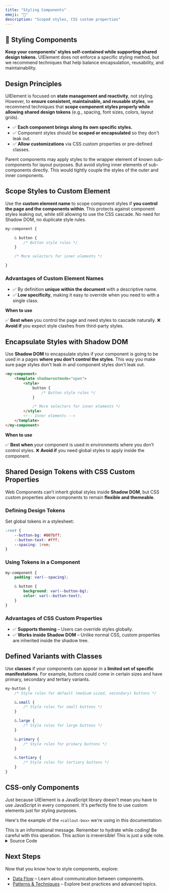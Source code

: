 ```yaml
---
title: "Styling Components"
emoji: "🎨"
description: "Scoped styles, CSS custom properties"
---
```


<section class="hero">

# 🎨 Styling Components

<p class="lead"><strong>Keep your components’ styles self-contained while supporting shared design tokens.</strong> UIElement does not enforce a specific styling method, but we recommend techniques that help balance encapsulation, reusability, and maintainability.</p>
</section>

<section>

## Design Principles

UIElement is focused on **state management and reactivity**, not styling. However, to **ensure consistent, maintainable, and reusable styles**, we recommend techniques that **scope component styles properly while allowing shared design tokens** (e.g., spacing, font sizes, colors, layout grids).

* ✅ **Each component brings along its own specific styles.**
* ✅ Component styles should be **scoped or encapsulated** so they don't leak out.
* ✅ **Allow customizations** via CSS custom properties or pre-defined classes.

Parent components may apply styles to the wrapper element of known sub-components for layout purposes. But avoid styling inner elements of sub-components directly. This would tightly couple the styles of the outer and inner components.

</section>

<section>

## Scope Styles to Custom Element

Use the **custom element name** to scope component styles if **you control the page and the components within**. This protects against component styles leaking out, while still allowing to use the CSS cascade. No need for Shadow DOM, no duplicate style rules.

```css
my-component {

	& button {
		/* Button style rules */
	}

	/* More selectors for inner elements */

}
```

### Advantages of Custom Element Names

* ✅ By definition **unique within the document** with a descriptive name.
* ✅ **Low specificity**, making it easy to override when you need to with a single class.

<callout-box class="tip">

**When to use**

✅ **Best when** you control the page and need styles to cascade naturally.
❌ **Avoid if** you expect style clashes from third-party styles.

</callout-box>

</section>

<section>

## Encapsulate Styles with Shadow DOM

Use **Shadow DOM** to encapsulate styles if your component is going to be used in a pages **where you don't control the styles**. This way you make sure page styles don't leak in and component styles don't leak out.

```html
<my-component>
	<template shadowrootmode="open">
		<style>
			button {
				/* Button style rules */
			}

			/* More selectors for inner elements */
		</style>
		<!-- Inner elements -->
	</template>
</my-component>
```

<callout-box class="tip">

**When to use**

✅ **Best when** your component is used in environments where you don’t control styles.
❌ **Avoid if** you need global styles to apply inside the component.

</callout-box>

</section>

<section>

## Shared Design Tokens with CSS Custom Properties

Web Components can’t inherit global styles inside **Shadow DOM**, but CSS custom properties allow components to remain **flexible and themeable**.

### Defining Design Tokens

Set global tokens in a stylesheet:

```css
:root {
	--button-bg: #007bff;
	--button-text: #fff;
	--spacing: 1rem;
}
```


### Using Tokens in a Component

```css
my-component {
	padding: var(--spacing);

	& button {
		background: var(--button-bg);
		color: var(--button-text);
	}
}
```

### Advantages of CSS Custom Properties

* ✅ **Supports theming** – Users can override styles globally.
* ✅ **Works inside Shadow DOM** – Unlike normal CSS, custom properties are inherited inside the shadow tree.

</section>

<section>

## Defined Variants with Classes

Use **classes** if your components can appear in a **limited set of specific manifestations**. For example, buttons could come in certain sizes and have primary, secondary and tertiary variants.

```css
my-button {
	/* Style rules for default (medium-sized, secondary) buttons */

	&.small {
		/* Style rules for small buttons */
	}

	&.large {
		/* Style rules for large buttons */
	}

	&.primary {
		/* Style rules for primary buttons */
	}

	&.tertiary {
		/* Style rules for tertiary buttons */
	}
}
```

</section>

<section>

## CSS-only Components

Just because UIElement is a JavaScript library doesn't mean you have to use JavaScript in every component. It's perfectly fine to use custom elements just for styling purposes.

Here's the example of the `<callout-box>` we're using in this documentation:

<component-demo>
	<div class="preview">
		<callout-box>This is an informational message.</callout-box>
		<callout-box class="tip">Remember to hydrate while coding!</callout-box>
		<callout-box class="caution">Be careful with this operation.</callout-box>
		<callout-box class="danger">This action is irreversible!</callout-box>
		<callout-box class="note">This is just a side note.</callout-box>
	</div>
	<details>
		<summary>Source Code</summary>
		<lazy-load src="./examples/callout-box.html">
			<callout-box>
				<p class="loading" role="status">Loading...</p>
				<p class="error" role="alert" aria-live="polite"></p>
			</callout-box>
		</lazy-load>
	</details>
</component-demo>

</section>

<section>

## Next Steps

Now that you know how to style components, explore:

* [Data Flow](data-flow.html) – Learn about communication between components.
* [Patterns & Techniques](patterns-techniques.html) – Explore best practices and advanced topics.

</section>
